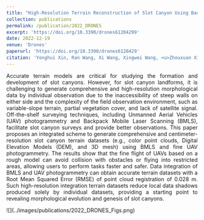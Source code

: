 ```yaml
---
title: "High-Resolution Terrain Reconstruction of Slot Canyon Using Backpack Mobile Laser Scanning and UAV Photogrammetry"
collection: publications
permalink: /publication/2022_DRONES
excerpt: 'https://doi.org/10.3390/drones61204299'
date: 2022-12-19
venue: 'Drones'
paperurl: 'https://doi.org/10.3390/drones6120429'
citation: 'Yonghui Xin, Ran Wang, Xi Wang, Xingwei Wang, <u>Zhouxuan Xiao</u>, Jingyu Lin. (2022). &quot;High-Resolution Terrain Reconstruction of Slot Canyon Using Backpack Mobile Laser Scanning and UAV Photogrammetry.&quot; <i>Drones</i>.6(12), 429.'
---
```

<p style="text-align:justify; text-justify:inter-ideograph;">Accurate terrain models are critical for studying the formation and development of slot canyons. However, for slot canyon landforms, it is challenging to generate comprehensive and high-resolution morphological data by individual observation due to the inaccessibility of steep walls on either side and the complexity of the field observation environment, such as variable-slope terrain, partial vegetation cover, and lack of satellite signal. Off-the-shelf surveying techniques, including Unmanned Aerial Vehicles (UAV) photogrammetry and Backpack Mobile Laser Scanning (BMLS), facilitate slot canyon surveys and provide better observations. This paper proposes an integrated scheme to generate comprehensive and centimeter-resolution slot canyon terrain datasets (e.g., color point clouds, Digital Elevation Models (DEM), and 3D mesh) using BMLS and fine UAV photogrammetry. The results show that the fine flight of UAVs based on a rough model can avoid collision with obstacles or flying into restricted areas, allowing users to perform tasks faster and safer. Data integration of BMLS and UAV photogrammetry can obtain accurate terrain datasets with a Root Mean Squared Error (RMSE) of point cloud registration of 0.028 m. Such high-resolution integration terrain datasets reduce local data shadows produced solely by individual datasets, providing a starting point to revealing morphological evolution and genesis of slot canyons.</p>
![](../images/publications/2022_DRONES_Figs.png)
